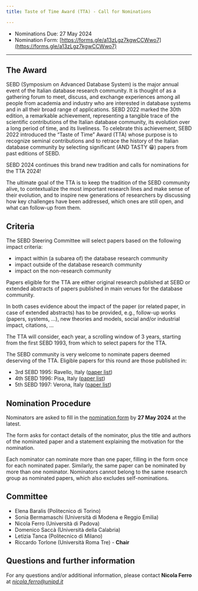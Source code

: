```yaml
---
title: Taste of Time Award (TTA) - Call for Nominations

---
```


 - Nominations Due: 27 May 2024
 - Nomination Form: [https://forms.gle/a13zLgz7kgwCCWwo7](https://forms.gle/a13zLgz7kgwCCWwo7)

---

## The Award

SEBD (Symposium on Advanced Database System) is the major annual event of the Italian database research community. It is thought of as a gathering forum to meet, discuss, and exchange experiences among all people from academia and industry who are interested in database systems and in all their broad range of applications.
SEBD 2022 marked the 30th edition, a remarkable achievement, representing a tangible trace of the scientific contributions of the Italian database community, its evolution over a long period of time, and its liveliness. To celebrate this achievement, SEBD 2022 introduced the “Taste of Time” Award (TTA) whose purpose is to recognize seminal contributions and to retrace the history of the Italian database community by selecting significant (AND TASTY 😁) papers from past editions of SEBD.

SEBD 2024 continues this brand new tradition and calls for nominations for the TTA 2024!

The ultimate goal of the TTA is to keep the tradition of the SEBD community alive, to contextualize the most important research lines and make sense of their evolution, and to inspire new generations of researchers by discussing how key challenges have been addressed, which ones are still open, and what can follow-up from them.


## Criteria

The SEBD Steering Committee will select papers based on the following impact criteria:
 - impact within (a subarea of) the database research community
 - impact outside of the database research community
 - impact on the non-research community

Papers eligible for the TTA are either original research published at SEBD or extended abstracts of papers published in main venues for the database community.

In both cases evidence about the impact of the paper (or related paper, in case of extended abstracts) has to be provided, e.g., follow-up works (papers, systems, ...), new theories and models, social and/or industrial impact, citations, ...


The TTA will consider, each year, a scrolling window of 3 years, starting from the first SEBD 1993, from which to select papers for the TTA.

The SEBD community is very welcome to nominate papers deemed deserving of the TTA. Eligible papers for this round are those published in:
 - 3rd SEBD 1995: Ravello, Italy ([paper list](https://dblp.uni-trier.de/db/conf/sebd/sebd1995.html ))
 - 4th SEBD 1996: Pisa, Italy ([paper list](https://dblp.uni-trier.de/db/conf/sebd/sebd1996.html ))
 - 5th SEBD 1997: Verona, Italy ([paper list](https://dblp.org/db/conf/sebd/sebd1997.html))




## Nomination Procedure

Nominators are asked to fill in the [nomination form](https://forms.gle/a13zLgz7kgwCCWwo7) by **27 May 2024** at the latest.

The form asks for contact details of the nominator, plus the title and authors of the nominated paper and a statement explaining the motivation for the nomination.

Each nominator can nominate more than one paper, filling in the form once for each nominated paper. Similarly, the same paper can be nominated by more than one nominator. Nominators cannot belong to the same research group as nominated papers, which also excludes self-nominations.

## Committee

 - Elena Baralis (Politecnico di Torino)
 - Sonia Bermamaschi (Università di Modena e Reggio Emilia)
 - Nicola Ferro (Università di Padova)
 - Domenico Saccà (Università della Calabria)
 - Letizia Tanca (Politecnico di Milano)
 - Riccardo Torlone (Università Roma Tre) - **Chair**

## Questions and further information

For any questions and/or additional information, please contact **Nicola Ferro** at *nicola.ferro@unipd.it*
